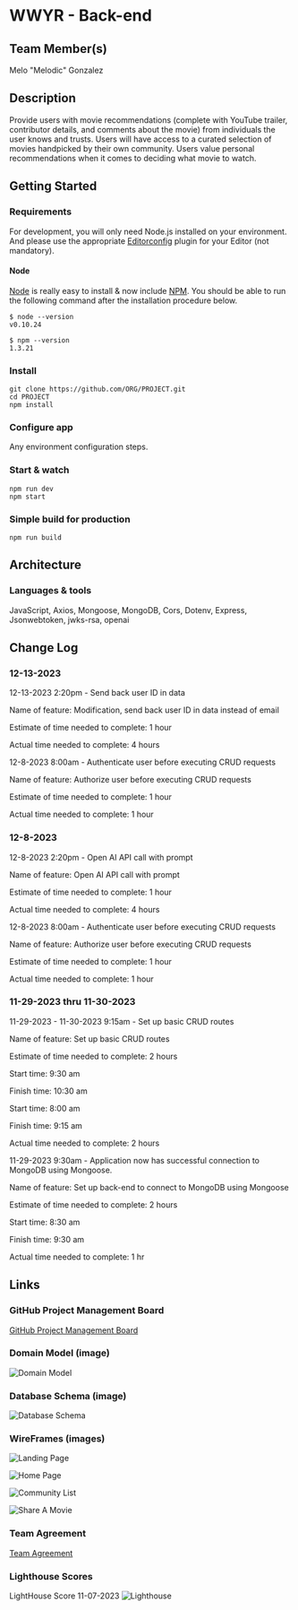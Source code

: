 # WWYR - Back-end

## Team Member(s)

Melo "Melodic" Gonzalez

## Description

Provide users with movie recommendations (complete with YouTube trailer, contributor details, and comments about the movie) from individuals the user knows and trusts. Users will have access to a curated selection of movies handpicked by their own community. Users value personal recommendations when it comes to deciding what movie to watch.

## Getting Started

### Requirements

For development, you will only need Node.js installed on your environment.
And please use the appropriate [Editorconfig](http://editorconfig.org/) plugin for your Editor (not mandatory).

#### Node

[Node](http://nodejs.org/) is really easy to install & now include [NPM](https://npmjs.org/).
You should be able to run the following command after the installation procedure
below.

    $ node --version
    v0.10.24

    $ npm --version
    1.3.21

### Install

    git clone https://github.com/ORG/PROJECT.git
    cd PROJECT
    npm install

### Configure app

Any environment configuration steps.

### Start & watch

    npm run dev
    npm start

### Simple build for production

    npm run build

## Architecture

### Languages & tools

JavaScript, Axios, Mongoose, MongoDB, Cors, Dotenv, Express, Jsonwebtoken, jwks-rsa, openai

## Change Log

### 12-13-2023

12-13-2023 2:20pm - Send back user ID in data

Name of feature: Modification, send back user ID in data instead of email

Estimate of time needed to complete: 1 hour

Actual time needed to complete: 4 hours

12-8-2023 8:00am - Authenticate user before executing CRUD requests

Name of feature: Authorize user before executing CRUD requests

Estimate of time needed to complete: 1 hour

Actual time needed to complete: 1 hour

### 12-8-2023

12-8-2023 2:20pm - Open AI API call with prompt

Name of feature: Open AI API call with prompt

Estimate of time needed to complete: 1 hour

Actual time needed to complete: 4 hours

12-8-2023 8:00am - Authenticate user before executing CRUD requests

Name of feature: Authorize user before executing CRUD requests

Estimate of time needed to complete: 1 hour

Actual time needed to complete: 1 hour

### 11-29-2023 thru 11-30-2023

11-29-2023 - 11-30-2023 9:15am - Set up basic CRUD routes

Name of feature: Set up basic CRUD routes

Estimate of time needed to complete: 2 hours

Start time: 9:30 am

Finish time: 10:30 am

Start time: 8:00 am

Finish time: 9:15 am

Actual time needed to complete: 2 hours

11-29-2023 9:30am - Application now has successful connection to MongoDB using Mongoose.

Name of feature: Set up back-end to connect to MongoDB using Mongoose

Estimate of time needed to complete: 2 hours

Start time: 8:30 am

Finish time: 9:30 am

Actual time needed to complete: 1 hr

## Links

### GitHub Project Management Board

[GitHub Project Management Board](https://github.com/orgs/WWYR-Community-Movie-Recommendations/projects/2/views/1)  

### Domain Model (image)

![Domain Model](img/DomainModel.png)

### Database Schema (image)

![Database Schema](img/DatabaseSchema.png)

### WireFrames (images)

![Landing Page](img/LandingPage.png)  

![Home Page](img/HomePage.png)  

![Community List](img/CommunityList.png)  

![Share A Movie](img/ShareAMovieModal.png)

### Team Agreement

[Team Agreement](TeamAgreement.md)

### Lighthouse Scores

LightHouse Score 11-07-2023 ![Lighthouse](img/LightHouseWWYR.png)
